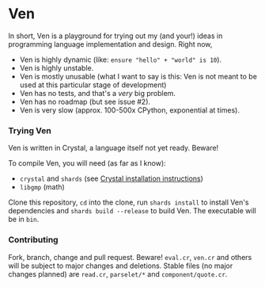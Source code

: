 # Ven

In short, Ven is a playground for trying out my (and your!)
ideas in programming language implementation and design. Right now,

* Ven is highly dynamic (like: `ensure "hello" + "world" is 10`).
* Ven is highly unstable.
* Ven is mostly unusable (what I want to say is this: Ven is
  not meant to be used at this particular stage of development)
* Ven has no tests, and that's a *very* big problem.
* Ven has no roadmap (but see issue #2).
* Ven is very slow (approx. 100-500x CPython, exponential at times).

### Trying Ven

Ven is written in Crystal, a language itself not yet ready. Beware!

To compile Ven, you will need (as far as I know):

+ `crystal` and `shards` (see [Crystal installation instructions](https://crystal-lang.org/install/))
+ `libgmp` (math)

Clone this repository, `cd` into the clone, run `shards install` to
install Ven's dependencies and `shards build --release` to build
Ven. The executable will be in `bin`.

### Contributing

Fork, branch, change and pull request. Beware! `eval.cr`, `ven.cr`
and others will be subject to major changes and deletions.
Stable files (no major changes planned) are `read.cr`,
`parselet/*` and `component/quote.cr`.
